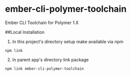 # ember-cli-polymer-toolchain
Ember CLI Toolchain for Polymer 1.X

##Local Installation
1. In this project's directory setup make available via npm

```
npm link
```

2. In parent app's directory link package

```
npm link ember-cli-polymer-toolchain
```
